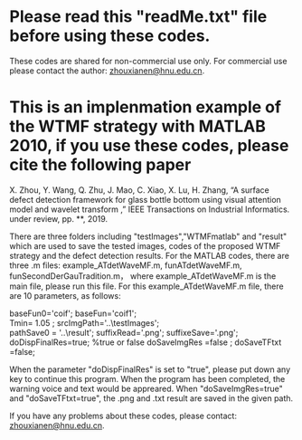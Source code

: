 # Please read this "readMe.txt" file before using these codes. 
These codes are shared for non-commercial use only. For commercial use please contact the author: zhouxianen@hnu.edu.cn.

# This is an implenmation example of the WTMF strategy with MATLAB 2010, if you use these codes, please cite the following paper
X. Zhou, Y. Wang, Q. Zhu, J. Mao, C. Xiao, X. Lu, H. Zhang, “A surface defect detection framework for glass bottle bottom using visual attention model and wavelet transform ,” IEEE Transactions on Industrial Informatics. under review, pp. **, 2019.

There are three folders including "testImages","WTMFmatlab" and "result" which are used to save the tested images, codes of the proposed WTMF strategy and the defect detection results. For the MATLAB codes, there are three .m files: example_ATdetWaveMF.m, funATdetWaveMF.m, funSecondDerGauTradition.m， where example_ATdetWaveMF.m is the main file, please run this file. For this example_ATdetWaveMF.m file, there are 10 parameters, as follows:

baseFun0='coif'; 
baseFun='coif1';  
Tmin= 1.05 ;
srcImgPath='..\testImages';  
pathSave0 = '..\result';
suffixRead='.png';
suffixeSave='.png';
doDispFinalRes=true; %true or false
doSaveImgRes  =false ; 
doSaveTFtxt   =false;  

When the parameter "doDispFinalRes" is set to "true", please put down any key to continue this program. When the program has been completed, the warning voice and text would be appreared. When "doSaveImgRes=true" and "doSaveTFtxt=true", the .png and .txt result are saved in the given path.

If you have any problems about these codes, please contact: zhouxianen@hnu.edu.cn.
